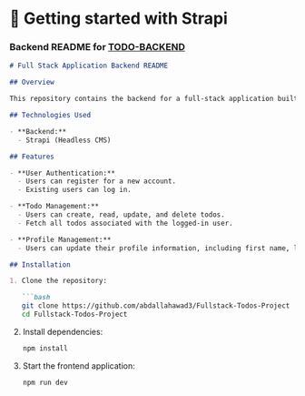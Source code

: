 # 🚀 Getting started with Strapi

### Backend README for [TODO-BACKEND](https://github.com/abdallahawad3/TODO-BACKEND)

```markdown
# Full Stack Application Backend README

## Overview

This repository contains the backend for a full-stack application built using **Strapi** as the headless CMS. The application allows users to register, log in, manage their todos, and update their profile information.

## Technologies Used

- **Backend:**
  - Strapi (Headless CMS)

## Features

- **User Authentication:**
  - Users can register for a new account.
  - Existing users can log in.

- **Todo Management:**
  - Users can create, read, update, and delete todos.
  - Fetch all todos associated with the logged-in user.

- **Profile Management:**
  - Users can update their profile information, including first name, last name, and address.

## Installation

1. Clone the repository:

   ```bash
   git clone https://github.com/abdallahawad3/Fullstack-Todos-Project
   cd Fullstack-Todos-Project
   ```

2. Install dependencies:

   ```bash
   npm install
   ```

3. Start the frontend application:

   ```bash
   npm run dev
   ```
   ```
